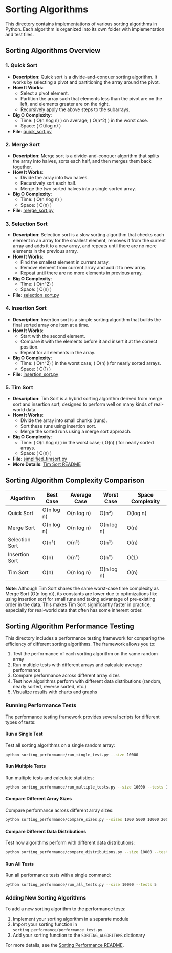 # Sorting Algorithms

This directory contains implementations of various sorting algorithms in Python. Each algorithm is organized into its own folder with implementation and test files.

## Sorting Algorithms Overview

### 1. **Quick Sort**
   - **Description**: Quick sort is a divide-and-conquer sorting algorithm. It works by selecting a pivot and partitioning the array around the pivot.
   - **How It Works**:
     - Select a pivot element.
     - Partition the array such that elements less than the pivot are on the left, and elements greater are on the right.
     - Recursively apply the above steps to the subarrays.
   - **Big O Complexity**:
     - Time: \( O(n \log n) \) on average; \( O(n^2) \) in the worst case.
     - Space: \( O(\log n) \)
   - **File**: [quick_sort.py](quick_sort/quick_sort.py)

### 2. **Merge Sort**
   - **Description**: Merge sort is a divide-and-conquer algorithm that splits the array into halves, sorts each half, and then merges them back together.
   - **How It Works**:
     - Divide the array into two halves.
     - Recursively sort each half.
     - Merge the two sorted halves into a single sorted array.
   - **Big O Complexity**:
     - Time: \( O(n \log n) \)
     - Space: \( O(n) \)
   - **File**: [merge_sort.py](merge_sort/merge_sort.py)

### 3. **Selection Sort**
   - **Description**: Selection sort is a slow sorting algorithm that checks each element in an array for the smallest element, removes it from the current array and adds it to a new array, and repeats until there are no more elements in the previous array.
   - **How It Works**:
     - Find the smallest element in current array.
     - Remove element from current array and add it to new array.
     - Repeat until there are no more elements in previous array.
   - **Big O Complexity**:
     - Time: \( O(n^2) \)
     - Space: \( O(n) \)
   - **File**: [selection_sort.py](selection_sort/selection_sort.py)

### 4. **Insertion Sort**
   - **Description**: Insertion sort is a simple sorting algorithm that builds the final sorted array one item at a time.
   - **How It Works**:
     - Start with the second element.
     - Compare it with the elements before it and insert it at the correct position.
     - Repeat for all elements in the array.
   - **Big O Complexity**:
     - Time: \( O(n^2) \) in the worst case; \( O(n) \) for nearly sorted arrays.
     - Space: \( O(1) \)
   - **File**: [insertion_sort.py](insertion_sort/insertion_sort.py)

### 5. **Tim Sort**
   - **Description**: Tim Sort is a hybrid sorting algorithm derived from merge sort and insertion sort, designed to perform well on many kinds of real-world data.
   - **How It Works**:
     - Divide the array into small chunks (runs).
     - Sort these runs using insertion sort.
     - Merge the sorted runs using a merge sort approach.
   - **Big O Complexity**:
     - Time: \( O(n \log n) \) in the worst case; \( O(n) \) for nearly sorted arrays.
     - Space: \( O(n) \)
   - **File**: [simplified_timsort.py](timsort/simplified_timsort.py)
   - **More Details**: [Tim Sort README](timsort/README.md)

## Sorting Algorithm Complexity Comparison

| Algorithm | Best Case | Average Case | Worst Case | Space Complexity |
|-----------|-----------|--------------|------------|------------------|
| Quick Sort | O(n log n) | O(n log n) | O(n²) | O(log n) |
| Merge Sort | O(n log n) | O(n log n) | O(n log n) | O(n) |
| Selection Sort | O(n²) | O(n²) | O(n²) | O(n) |
| Insertion Sort | O(n) | O(n²) | O(n²) | O(1) |
| Tim Sort | O(n) | O(n log n) | O(n log n) | O(n) |

**Note**: Although Tim Sort shares the same worst-case time complexity as Merge Sort (O(n log n)), its constants are lower due to optimizations like using insertion sort for small runs and taking advantage of pre-existing order in the data. This makes Tim Sort significantly faster in practice, especially for real-world data that often has some inherent order.

## Sorting Algorithm Performance Testing

This directory includes a performance testing framework for comparing the efficiency of different sorting algorithms. The framework allows you to:

1. Test the performance of each sorting algorithm on the same random array
2. Run multiple tests with different arrays and calculate average performance
3. Compare performance across different array sizes
4. Test how algorithms perform with different data distributions (random, nearly sorted, reverse sorted, etc.)
5. Visualize results with charts and graphs

### Running Performance Tests

The performance testing framework provides several scripts for different types of tests:

#### Run a Single Test

Test all sorting algorithms on a single random array:

```bash
python sorting_performance/run_single_test.py --size 10000
```

#### Run Multiple Tests

Run multiple tests and calculate statistics:

```bash
python sorting_performance/run_multiple_tests.py --size 10000 --tests 10
```

#### Compare Different Array Sizes

Compare performance across different array sizes:

```bash
python sorting_performance/compare_sizes.py --sizes 1000 5000 10000 20000 --tests 5
```

#### Compare Different Data Distributions

Test how algorithms perform with different data distributions:

```bash
python sorting_performance/compare_distributions.py --size 10000 --tests 5
```

#### Run All Tests

Run all performance tests with a single command:

```bash
python sorting_performance/run_all_tests.py --size 10000 --tests 5
```

### Adding New Sorting Algorithms

To add a new sorting algorithm to the performance tests:

1. Implement your sorting algorithm in a separate module
2. Import your sorting function in `sorting_performance/performance_test.py`
3. Add your sorting function to the `SORTING_ALGORITHMS` dictionary

For more details, see the [Sorting Performance README](sorting_performance/README.md). 
